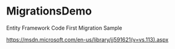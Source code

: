 # MigrationsDemo
Entity Framework Code First Migration Sample

https://msdn.microsoft.com/en-us/library/jj591621(v=vs.113).aspx
